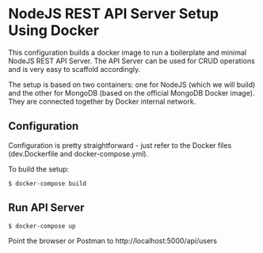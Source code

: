# NodeJS REST API Server Setup Using Docker

This configuration builds a docker image to run a boilerplate and minimal NodeJS REST API Server. The API Server can be used for CRUD operations and is very easy to scaffold accordingly.

The setup is based on two containers: one for NodeJS (which we will build) and the other for MongoDB (based on the official MongoDB Docker image). They are connected together by Docker internal network. 

## Configuration

Configuration is pretty straightforward - just refer to the Docker files (dev.Dockerfile and docker-compose.yml).

To build the setup:

    $ docker-compose build

## Run API Server

    $ docker-compose up

Point the browser or Postman to http://localhost:5000/api/users